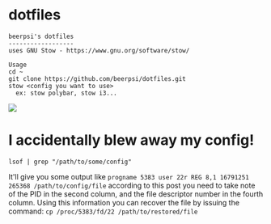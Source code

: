 # dotfiles

    beerpsi's dotfiles
    ------------------
    uses GNU Stow - https://www.gnu.org/software/stow/
    
    Usage 
    cd ~
    git clone https://github.com/beerpsi/dotfiles.git
    stow <config you want to use>
      ex: stow polybar, stow i3...
      
 ![](https://cdn.discordapp.com/attachments/290312423309705218/735492972308594718/unknown.png)
     
# I accidentally blew away my config!

`lsof | grep "/path/to/some/config"`

It'll give you some output like `progname 5383 user 22r REG 8,1 16791251 265368 /path/to/config/file` according to this post you need to take note of the PID in the second column, and the file descriptor number in the fourth column. Using this information you can recover the file by issuing the command: `cp /proc/5383/fd/22 /path/to/restored/file`
